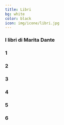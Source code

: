 ```yaml
---
title: Libri
bg: white
color: black
icon: img/icone/libri.jpg
---
```


### I libri di Marita Dante

<div class="carosello" id="carosello-libri" data-slick='{"slidesToShow": 1, "slidesToScroll": 1, "dots": true, "autoplay": true}'>
  <div><h3>1</h3></div>
  <div><h3>2</h3></div>
  <div><h3>3</h3></div>
  <div><h3>4</h3></div>
  <div><h3>5</h3></div>
  <div><h3>6</h3></div>
</div>
